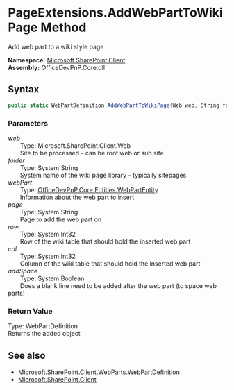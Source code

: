 # PageExtensions.AddWebPartToWikiPage Method  
Add web part to a wiki style page  

**Namespace:** [Microsoft.SharePoint.Client](Microsoft.SharePoint.Client.md)  
**Assembly:** OfficeDevPnP.Core.dll  
## Syntax
```C#
public static WebPartDefinition AddWebPartToWikiPage(Web web, String folder, WebPartEntity webPart, String page, Int32 row, Int32 col, Boolean addSpace)
```
### Parameters
*web*  
&emsp;&emsp;Type: Microsoft.SharePoint.Client.Web  
&emsp;&emsp;Site to be processed - can be root web or sub site  
*folder*  
&emsp;&emsp;Type: System.String  
&emsp;&emsp;System name of the wiki page library - typically sitepages  
*webPart*  
&emsp;&emsp;Type: [OfficeDevPnP.Core.Entities.WebPartEntity](OfficeDevPnP.Core.Entities.WebPartEntity.md)  
&emsp;&emsp;Information about the web part to insert  
*page*  
&emsp;&emsp;Type: System.String  
&emsp;&emsp;Page to add the web part on  
*row*  
&emsp;&emsp;Type: System.Int32  
&emsp;&emsp;Row of the wiki table that should hold the inserted web part  
*col*  
&emsp;&emsp;Type: System.Int32  
&emsp;&emsp;Column of the wiki table that should hold the inserted web part  
*addSpace*  
&emsp;&emsp;Type: System.Boolean  
&emsp;&emsp;Does a blank line need to be added after the web part (to space web parts)  
### Return Value
Type: WebPartDefinition  
Returns the added  object

## See also
- Microsoft.SharePoint.Client.WebParts.WebPartDefinition
- [Microsoft.SharePoint.Client](Microsoft.SharePoint.Client.md)
